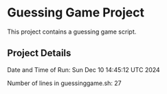 # Guessing Game Project

This project contains a guessing game script.

## Project Details
Date and Time of Run: Sun Dec 10 14:45:12 UTC 2024

Number of lines in guessinggame.sh: 27
